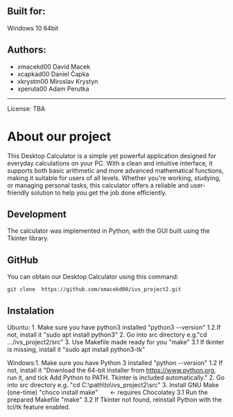 Built for:
-----------

Windows 10 64bit

Authors:
-----------

- xmacekd00 David Macek
- xcapkad00 Daniel Čapka
- xkrystm00 Miroslav Krystyn
- xperuta00 Adam Perutka

-----------
License:
TBA

# About our project
This Desktop Calculator is a simple yet powerful application designed for everyday calculations on your PC. With a clean and intuitive interface, it supports both basic arithmetic and more advanced mathematical functions, making it suitable for users of all levels. Whether you're working, studying, or managing personal tasks, this calculator offers a reliable and user-friendly solution to help you get the job done efficiently.

## Development
The calculator was implemented in Python, with the GUI built using the Tkinter library. 

## GitHub
You can obtain our Desktop Calculator using this command:

`git clone  https://github.com/xmacekd00/ivs_project2.git`

## Instalation

Ubuntu: 1. Make sure you have python3 installed
            "python3 --version"
        1.2.If not, install it
            "sudo apt install python3"
        2. Go into src directory 
            e.g."cd .../ivs_project2/src"
        3. Use Makefile made ready for you
            "make"
        3.1 If tkinter is missing, install it 
            "sudo apt install python3-tk"

Windows:1. Make sure you have Python 3 installed
            "python --version"
        1.2 If not, install it
            "Download the 64-bit installer from https://www.python.org, 
            run it, and tick Add Python to  PATH.
            Tkinter is included automatically."
        2. Go into src directory
            e.g. "cd C:\path\to\ivs_project2\src"
        3. Install GNU Make (one-time)
            "choco install make"  ← requires Chocolatey
        3.1 Run the prepared Makefile
            "make"
        3.2 If Tkinter not found, reinstall Python with the tcl/tk feature enabled.